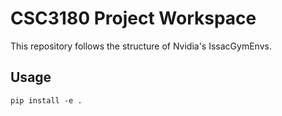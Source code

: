 # CSC3180 Project Workspace

This repository follows the structure of Nvidia's IssacGymEnvs.

## Usage 

```
pip install -e .
```